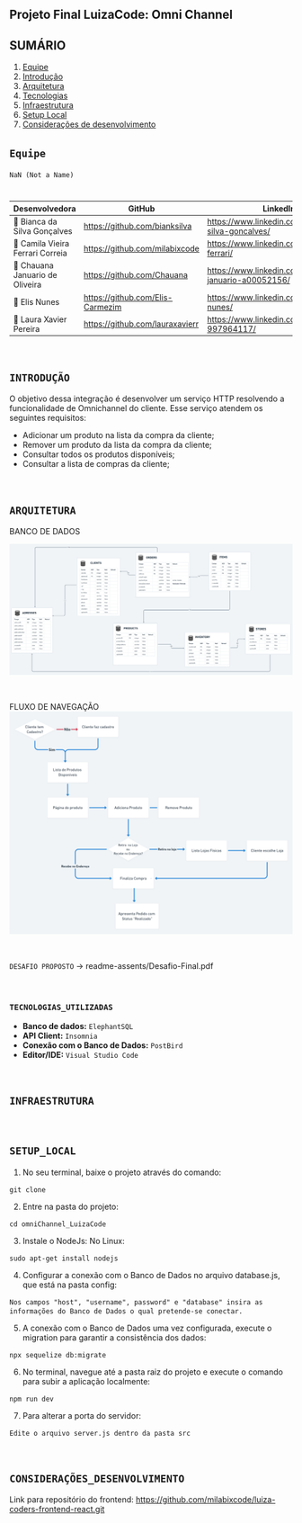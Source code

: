 ## **Projeto Final LuizaCode: Omni Channel**

## SUMÁRIO

1. [Equipe](#Equipe)
2. [Introdução](#INTRODUÇÃO)
3. [Arquitetura](#ARQUITETURA)
4. [Tecnologias](#TECNOLOGIAS_UTILIZADAS)
5. [Infraestrutura](#INFRAESTRUTURA)
6. [Setup Local](#SETUP_LOCAL)
7. [Considerações de desenvolvimento](#CONSIDERAÇÕES_DESENVOLVIMENTO)

## ``Equipe``

``NaN (Not a Name)``
#  
|     Desenvolvedora      |    GitHub     |   LinkedIn   |
|-------------------------|---------------|--------------|
|👤 Bianca da Silva Gonçalves|https://github.com/bianksilva|https://www.linkedin.com/in/bianca-silva-goncalves/|
|👤 Camila Vieira Ferrari Correia|https://github.com/milabixcode|https://www.linkedin.com/in/camila-ferrari/|
|👤 Chauana Januario de Oliveira|https://github.com/Chauana|https://www.linkedin.com/in/chauana-januario-a00052156/|
|👤 Elis Nunes|https://github.com/Elis-Carmezim|https://www.linkedin.com/in/elis-nunes/|
|👤 Laura Xavier Pereira|https://github.com/lauraxavierr|https://www.linkedin.com/in/laura-x-997964117/|

<br>

## ``INTRODUÇÃO``

O objetivo dessa integração é 
desenvolver um serviço HTTP resolvendo a funcionalidade de
Omnichannel do cliente. Esse serviço atendem os seguintes requisitos:
- Adicionar um produto na lista da compra da cliente;
- Remover um produto da lista da compra da cliente;
- Consultar todos os produtos disponíveis;
- Consultar a lista de compras da cliente;

<br>

## ``ARQUITETURA``
BANCO DE DADOS

![Banco de dados](readme-assents/images/banco-de-dados2.png)

<br>

FLUXO DE NAVEGAÇÃO
![Fluxo de navegação](readme-assents/images/fluxo-de-navegacao-de-compra.png)

<br>

``DESAFIO PROPOSTO``
-> readme-assents/Desafio-Final.pdf

<br>


### ``TECNOLOGIAS_UTILIZADAS``


* **Banco de dados:** `ElephantSQL`
* **API Client:** `Insomnia`
* **Conexão com o Banco de Dados:** `PostBird`
* **Editor/IDE:** `Visual Studio Code`

<br>

## ``INFRAESTRUTURA``


<br>

## ``SETUP_LOCAL``


1. No seu terminal, baixe o projeto através do comando:
```
git clone
```

2. Entre na pasta do projeto: 
```
cd omniChannel_LuizaCode
```

3. Instale o NodeJs:
No Linux:
```
sudo apt-get install nodejs
```

4. Configurar a conexão com o Banco de Dados
no arquivo database.js, que está na pasta config:
```
Nos campos "host", "username", password" e "database" insira as informações do Banco de Dados o qual pretende-se conectar.
```

5. A conexão com o Banco de Dados uma vez configurada, execute o migration para garantir a consistência dos dados:
```
npx sequelize db:migrate 
```
6. No terminal, navegue até a pasta raiz do projeto e execute o comando para subir a aplicação localmente:
```
npm run dev
```

7. Para alterar a porta do servidor:
```
Edite o arquivo server.js dentro da pasta src
```

<br>

## ``CONSIDERAÇÕES_DESENVOLVIMENTO``

Link para repositório do frontend:
https://github.com/milabixcode/luiza-coders-frontend-react.git
